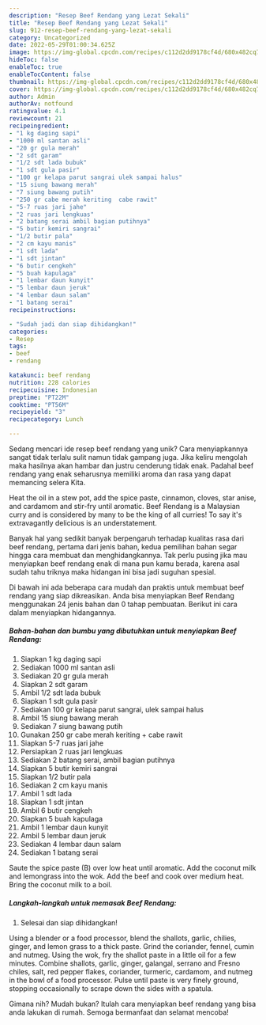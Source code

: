 ```yaml
---
description: "Resep Beef Rendang yang Lezat Sekali"
title: "Resep Beef Rendang yang Lezat Sekali"
slug: 912-resep-beef-rendang-yang-lezat-sekali
category: Uncategorized
date: 2022-05-29T01:00:34.625Z
image: https://img-global.cpcdn.com/recipes/c112d2dd9178cf4d/680x482cq70/beef-rendang-foto-resep-utama.jpg
hideToc: false
enableToc: true
enableTocContent: false
thumbnail: https://img-global.cpcdn.com/recipes/c112d2dd9178cf4d/680x482cq70/beef-rendang-foto-resep-utama.jpg
cover: https://img-global.cpcdn.com/recipes/c112d2dd9178cf4d/680x482cq70/beef-rendang-foto-resep-utama.jpg
author: Admin
authorAv: notfound
ratingvalue: 4.1
reviewcount: 21
recipeingredient:
- "1 kg daging sapi"
- "1000 ml santan asli"
- "20 gr gula merah"
- "2 sdt garam"
- "1/2 sdt lada bubuk"
- "1 sdt gula pasir"
- "100 gr kelapa parut sangrai ulek sampai halus"
- "15 siung bawang merah"
- "7 siung bawang putih"
- "250 gr cabe merah keriting  cabe rawit"
- "5-7 ruas jari jahe"
- "2 ruas jari lengkuas"
- "2 batang serai ambil bagian putihnya"
- "5 butir kemiri sangrai"
- "1/2 butir pala"
- "2 cm kayu manis"
- "1 sdt lada"
- "1 sdt jintan"
- "6 butir cengkeh"
- "5 buah kapulaga"
- "1 lembar daun kunyit"
- "5 lembar daun jeruk"
- "4 lembar daun salam"
- "1 batang serai"
recipeinstructions:

- "Sudah jadi dan siap dihidangkan!"
categories:
- Resep
tags:
- beef
- rendang

katakunci: beef rendang 
nutrition: 228 calories
recipecuisine: Indonesian
preptime: "PT22M"
cooktime: "PT56M"
recipeyield: "3"
recipecategory: Lunch

---
```





Sedang mencari ide resep beef rendang yang unik? Cara menyiapkannya sangat tidak terlalu sulit namun tidak gampang juga. Jika keliru mengolah maka hasilnya akan hambar dan justru cenderung tidak enak. Padahal beef rendang yang enak seharusnya memiliki aroma dan rasa yang dapat memancing selera Kita.





Heat the oil in a stew pot, add the spice paste, cinnamon, cloves, star anise, and cardamom and stir-fry until aromatic. Beef Rendang is a Malaysian curry and is considered by many to be the king of all curries! To say it&#39;s extravagantly delicious is an understatement.

Banyak hal yang sedikit banyak berpengaruh terhadap kualitas rasa dari beef rendang, pertama dari jenis bahan, kedua pemilihan bahan segar hingga cara membuat dan menghidangkannya. Tak perlu pusing jika mau menyiapkan beef rendang enak di mana pun kamu berada, karena asal sudah tahu triknya maka hidangan ini bisa jadi suguhan spesial.






Di bawah ini ada beberapa cara mudah dan praktis untuk membuat beef rendang yang siap dikreasikan. Anda bisa menyiapkan Beef Rendang menggunakan 24 jenis bahan dan 0 tahap pembuatan. Berikut ini cara dalam menyiapkan hidangannya.

<!--inarticleads1-->

##### Bahan-bahan dan bumbu yang dibutuhkan untuk menyiapkan Beef Rendang:

1. Siapkan 1 kg daging sapi
1. Sediakan 1000 ml santan asli
1. Sediakan 20 gr gula merah
1. Siapkan 2 sdt garam
1. Ambil 1/2 sdt lada bubuk
1. Siapkan 1 sdt gula pasir
1. Sediakan 100 gr kelapa parut sangrai, ulek sampai halus
1. Ambil 15 siung bawang merah
1. Sediakan 7 siung bawang putih
1. Gunakan 250 gr cabe merah keriting + cabe rawit
1. Siapkan 5-7 ruas jari jahe
1. Persiapkan 2 ruas jari lengkuas
1. Sediakan 2 batang serai, ambil bagian putihnya
1. Siapkan 5 butir kemiri sangrai
1. Siapkan 1/2 butir pala
1. Sediakan 2 cm kayu manis
1. Ambil 1 sdt lada
1. Siapkan 1 sdt jintan
1. Ambil 6 butir cengkeh
1. Siapkan 5 buah kapulaga
1. Ambil 1 lembar daun kunyit
1. Ambil 5 lembar daun jeruk
1. Sediakan 4 lembar daun salam
1. Sediakan 1 batang serai


Saute the spice paste (B) over low heat until aromatic. Add the coconut milk and lemongrass into the wok. Add the beef and cook over medium heat. Bring the coconut milk to a boil. 

<!--inarticleads2-->

##### Langkah-langkah untuk memasak Beef Rendang:


1. Selesai dan siap dihidangkan!

Using a blender or a food processor, blend the shallots, garlic, chilies, ginger, and lemon grass to a thick paste. Grind the coriander, fennel, cumin and nutmeg. Using the wok, fry the shallot paste in a little oil for a few minutes. Combine shallots, garlic, ginger, galangal, serrano and Fresno chiles, salt, red pepper flakes, coriander, turmeric, cardamom, and nutmeg in the bowl of a food processor. Pulse until paste is very finely ground, stopping occasionally to scrape down the sides with a spatula. 

Gimana nih? Mudah bukan? Itulah cara menyiapkan beef rendang yang bisa anda lakukan di rumah. Semoga bermanfaat dan selamat mencoba!
